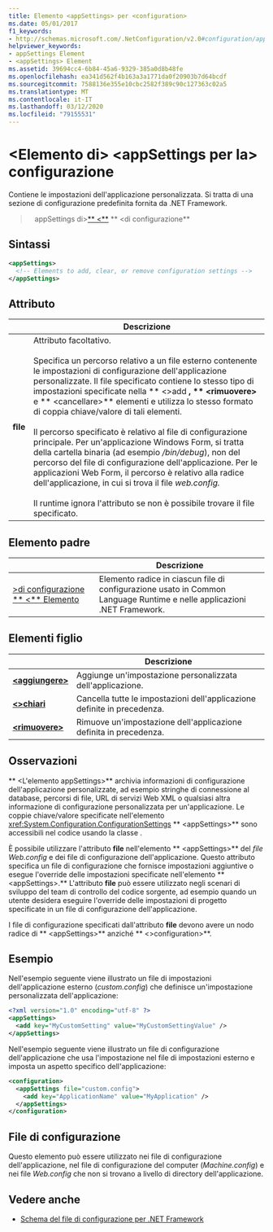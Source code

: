 ```yaml
---
title: Elemento <appSettings> per <configuration>
ms.date: 05/01/2017
f1_keywords:
- http://schemas.microsoft.com/.NetConfiguration/v2.0#configuration/appSettings
helpviewer_keywords:
- appSettings Element
- <appSettings> Element
ms.assetid: 39694cc4-6b84-45a6-9329-385a0d8b48fe
ms.openlocfilehash: ea341d562f4b163a3a1771da0f20903b7d64bcdf
ms.sourcegitcommit: 7588136e355e10cbc2582f389c90c127363c02a5
ms.translationtype: MT
ms.contentlocale: it-IT
ms.lasthandoff: 03/12/2020
ms.locfileid: "79155531"
---
```

# <a name="appsettings-element-for-configuration"></a>\<Elemento di> \<appSettings per la> configurazione

Contiene le impostazioni dell'applicazione personalizzata. Si tratta di una sezione di configurazione predefinita fornita da .NET Framework.

>&nbsp; &nbsp;appSettings di>[** \<**](../configuration-element.md) ** \<di configurazione**

## <a name="syntax"></a>Sintassi

```xml
<appSettings>
  <!-- Elements to add, clear, or remove configuration settings -->
</appSettings>
```

## <a name="attribute"></a>Attributo

|           | Descrizione |
| --------- | ----------- |
| **ﬁle**  | Attributo facoltativo.<br><br>Specifica un percorso relativo a un file esterno contenente le impostazioni di configurazione dell'applicazione personalizzate. Il file specificato contiene lo stesso tipo di impostazioni specificate nella ** \<>add **, ** \<rimuovere>** e ** \<cancellare>** elementi e utilizza lo stesso formato di coppia chiave/valore di tali elementi.<br><br>Il percorso specificato è relativo al file di configurazione principale. Per un'applicazione Windows Form, si tratta della cartella binaria (ad esempio */bin/debug*), non del percorso del file di configurazione dell'applicazione. Per le applicazioni Web Form, il percorso è relativo alla radice dell'applicazione, in cui si trova il file *web.config.*<br><br>Il runtime ignora l'attributo se non è possibile trovare il file specificato. |

## <a name="parent-element"></a>Elemento padre

|     | Descrizione |
| --- | ----------- |
| [>di configurazione ** \<** Elemento](../configuration-element.md) | Elemento radice in ciascun file di configurazione usato in Common Language Runtime e nelle applicazioni .NET Framework. |

## <a name="child-elements"></a>Elementi figlio

|     | Descrizione |
| --- | ----------- |
| [**\<aggiungere>**](add-element-for-appsettings.md) | Aggiunge un'impostazione personalizzata dell'applicazione. |
| [**\<>chiari**](clear-element-for-appsettings.md) | Cancella tutte le impostazioni dell'applicazione definite in precedenza. |
| [**\<rimuovere>**](remove-element-for-appsettings.md) | Rimuove un'impostazione dell'applicazione definita in precedenza. |

## <a name="remarks"></a>Osservazioni

** \<L'elemento appSettings>** archivia informazioni di configurazione dell'applicazione personalizzate, ad esempio stringhe di connessione al database, percorsi di file, URL di servizi Web XML o qualsiasi altra informazione di configurazione personalizzata per un'applicazione. Le coppie chiave/valore specificate nell'elemento <xref:System.Configuration.ConfigurationSettings> ** \<appSettings>** sono accessibili nel codice usando la classe .

È possibile utilizzare l'attributo **file** nell'elemento ** \<appSettings>** del *file Web.config* e dei file di configurazione dell'applicazione. Questo attributo specifica un file di configurazione che fornisce impostazioni aggiuntive o esegue l'override delle impostazioni specificate nell'elemento ** \<appSettings>.** L'attributo **file** può essere utilizzato negli scenari di sviluppo del team di controllo del codice sorgente, ad esempio quando un utente desidera eseguire l'override delle impostazioni di progetto specificate in un file di configurazione dell'applicazione.

I file di configurazione specificati dall'attributo **file** devono avere un nodo radice di ** \<appSettings>** anziché ** \<>configuration>**.

## <a name="example"></a>Esempio

Nell'esempio seguente viene illustrato un file di impostazioni dell'applicazione esterno (*custom.config*) che definisce un'impostazione personalizzata dell'applicazione:

```xml
<?xml version="1.0" encoding="utf-8" ?>
<appSettings>
  <add key="MyCustomSetting" value="MyCustomSettingValue" />
</appSettings>
```

Nell'esempio seguente viene illustrato un file di configurazione dell'applicazione che usa l'impostazione nel file di impostazioni esterno e imposta un aspetto specifico dell'applicazione:

```xml
<configuration>
  <appSettings file="custom.config">
    <add key="ApplicationName" value="MyApplication" />
  </appSettings>
</configuration>
```

## <a name="configuration-file"></a>File di configurazione

Questo elemento può essere utilizzato nei file di configurazione dell'applicazione, nel file di configurazione del computer (*Machine.config*) e nei file *Web.config* che non si trovano a livello di directory dell'applicazione.

## <a name="see-also"></a>Vedere anche

- [Schema del file di configurazione per .NET Framework](../index.md)
